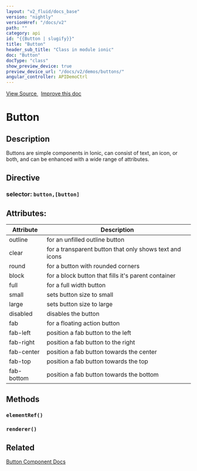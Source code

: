 ```yaml
---
layout: "v2_fluid/docs_base"
version: "nightly"
versionHref: "/docs/v2"
path: ""
category: api
id: "{{Button | slugify}}"
title: "Button"
header_sub_title: "Class in module ionic"
doc: "Button"
docType: "class"
show_preview_device: true
preview_device_url: "/docs/v2/demos/buttons/"
angular_controller: APIDemoCtrl 
---
```





<div class="improve-docs">
<a href='http://github.com/driftyco/ionic2/tree/master/ionic/components/button/button.ts#L3'>
View Source
</a>
&nbsp;
<a href='http://github.com/driftyco/ionic2/edit/master/ionic/components/button/button.ts#L3'>
Improve this doc
</a>
</div>





<h1 class="api-title">


Button






</h1>






<!-- description -->
<h2>Description</h2>

<p>Buttons are simple components in Ionic, can consist of text, an icon, or both, and can be enhanced with a wide range of attributes.</p>


<h2>Directive</h2>
<h3>selector: <code>button,[button]</code></h3>
<!-- @usage tag -->


<!-- @property tags -->

<h2>Attributes:</h2>
<table class="table" style="margin:0;">
<thead>
<tr>
<th>Attribute</th>

































<th>Description</th>
</tr>
</thead>
<tbody>

<tr>
<td>
outline
</td>



<td>
for an unfilled outline button
</td>
</tr>

<tr>
<td>
clear
</td>



<td>
for a transparent button that only shows text and icons
</td>
</tr>

<tr>
<td>
round
</td>



<td>
for a button with rounded corners
</td>
</tr>

<tr>
<td>
block
</td>



<td>
for a block button that fills it's parent container
</td>
</tr>

<tr>
<td>
full
</td>



<td>
for a full width button
</td>
</tr>

<tr>
<td>
small
</td>



<td>
sets button size to small
</td>
</tr>

<tr>
<td>
large
</td>



<td>
sets button size to large
</td>
</tr>

<tr>
<td>
disabled
</td>



<td>
disables the button
</td>
</tr>

<tr>
<td>
fab
</td>



<td>
for a floating action button
</td>
</tr>

<tr>
<td>
fab-left
</td>



<td>
position a fab button to the left
</td>
</tr>

<tr>
<td>
fab-right
</td>



<td>
position a fab button to the right
</td>
</tr>

<tr>
<td>
fab-center
</td>



<td>
position a fab button towards the center
</td>
</tr>

<tr>
<td>
fab-top
</td>



<td>
position a fab button towards the top
</td>
</tr>

<tr>
<td>
fab-bottom
</td>



<td>
position a fab button towards the bottom
</td>
</tr>

</tbody>
</table>


<!-- methods on the class -->

<h2>Methods</h2>

<div id="elementRef"></div>

<h3>
<code>elementRef()</code>
  

</h3>












<div id="renderer"></div>

<h3>
<code>renderer()</code>
  

</h3>










<!-- related link -->

<h2>Related</h2>

<a href='/docs/v2/components#buttons'>Button Component Docs</a><!-- end content block -->


<!-- end body block -->

